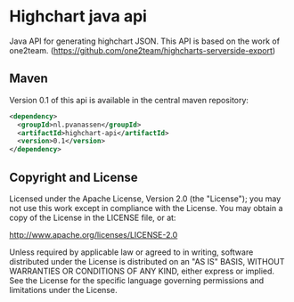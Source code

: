 Highchart java api
=============

Java API for generating highchart JSON. This API is based on the work of one2team. (https://github.com/one2team/highcharts-serverside-export)

Maven
-----
Version 0.1 of this api is available in the central maven repository: 
```Xml
<dependency>
  <groupId>nl.pvanassen</groupId>
  <artifactId>highchart-api</artifactId>
  <version>0.1</version>
</dependency>
```

Copyright and License
---------------------

Licensed under the Apache License, Version 2.0 (the "License"); you may not use this work except in compliance with the License. You may obtain a copy of the License in the LICENSE file, or at:

http://www.apache.org/licenses/LICENSE-2.0

Unless required by applicable law or agreed to in writing, software distributed under the License is distributed on an "AS IS" BASIS, WITHOUT WARRANTIES OR CONDITIONS OF ANY KIND, either express or implied. See the License for the specific language governing permissions and limitations under the License.
